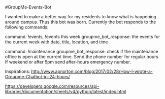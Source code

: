 #GroupMe-Events-Bot

I wanted to make a better way for my residents to know what is happening around campus. Thus this bot was born. Currently the bot responds to the following commands:


command: !events, !events this week
groupme_bot_response: the events for the current week with date, title, location, and time

command: !maintenance
groupme_bot_response: check if the maintenance office is open at the current time. Send the phone number for regular hours. If weekend or after 5pm send after-hours emergency number.

Inspirations:
http://www.apnorton.com/blog/2017/02/28/How-I-wrote-a-Groupme-Chatbot-in-24-hours/

https://developers.google.com/resources/api-libraries/documentation/sheets/v4/python/latest/index.html
